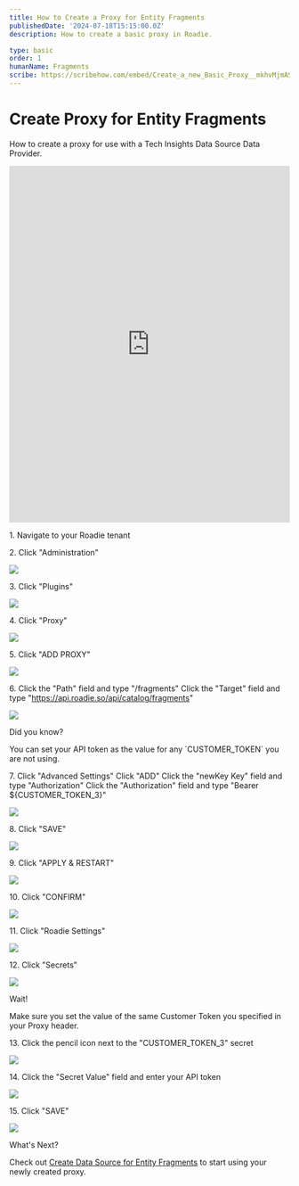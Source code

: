 ```yaml
---
title: How to Create a Proxy for Entity Fragments
publishedDate: '2024-07-18T15:15:00.0Z'
description: How to create a basic proxy in Roadie.

type: basic
order: 1
humanName: Fragments
scribe: https://scribehow.com/embed/Create_a_new_Basic_Proxy__mkhvMjmAS1uz2u9gGstsQw?skipIntro=true&removeLogo=true
---
```


# Create Proxy for Entity Fragments
How to create a proxy for use with a Tech Insights Data Source Data Provider.

<iframe src="https://scribehow.com/embed/Create_Proxy_for_Entity_Fragments__21PeDaxMQoKveREokiknvw?removeLogo=true" width="100%" height="640" allowfullscreen frameborder="0"></iframe>

1\. Navigate to your Roadie tenant


2\. Click "Administration"

![](https://ajeuwbhvhr.cloudimg.io/colony-recorder.s3.amazonaws.com/files/2024-07-10/5532ae5f-4844-4658-8f97-bdaf669b26e9/ascreenshot.jpeg?tl_px=0,0&br_px=1525,889&force_format=png&width=1120.0&wat=1&wat_opacity=0.7&wat_gravity=northwest&wat_url=https://colony-recorder.s3.us-west-1.amazonaws.com/images/watermarks/FB923C_standard.png&wat_pad=23,547)


3\. Click "Plugins"

![](https://ajeuwbhvhr.cloudimg.io/colony-recorder.s3.amazonaws.com/files/2024-07-10/dbc11c06-4337-4e55-ab2b-0480fdbffb21/ascreenshot.jpeg?tl_px=0,0&br_px=1525,889&force_format=png&width=1120.0&wat=1&wat_opacity=0.7&wat_gravity=northwest&wat_url=https://colony-recorder.s3.us-west-1.amazonaws.com/images/watermarks/FB923C_standard.png&wat_pad=199,406)


4\. Click "Proxy"

![](https://ajeuwbhvhr.cloudimg.io/colony-recorder.s3.amazonaws.com/files/2024-07-10/3a154069-3fa9-43f5-bf3c-95821ad5922d/ascreenshot.jpeg?tl_px=0,0&br_px=1525,889&force_format=png&width=1120.0&wat=1&wat_opacity=0.7&wat_gravity=northwest&wat_url=https://colony-recorder.s3.us-west-1.amazonaws.com/images/watermarks/FB923C_standard.png&wat_pad=195,375)


5\. Click "ADD PROXY"

![](https://ajeuwbhvhr.cloudimg.io/colony-recorder.s3.amazonaws.com/files/2024-07-10/b35d3c96-1d3e-4f42-8976-5f5517140006/ascreenshot.jpeg?tl_px=0,0&br_px=1525,889&force_format=png&width=1120.0&wat=1&wat_opacity=0.7&wat_gravity=northwest&wat_url=https://colony-recorder.s3.us-west-1.amazonaws.com/images/watermarks/FB923C_standard.png&wat_pad=978,328)


6\. Click the "Path" field and type "/fragments"
Click the "Target" field and type "https://api.roadie.so/api/catalog/fragments"

![](https://colony-recorder.s3.amazonaws.com/files/2024-07-11/388d1e0d-6ea5-4409-8fec-a8bef36ac6a5/stack_animation.webp)


<div role="alert">
  <div class="docs-cta__tip_title">Did you know?</div>
  <div  class="docs-cta__tip_message">
    <p>You can set your API token as the value for any `CUSTOMER_TOKEN` you are not using.</p>
  </div>
</div> 


7\. Click "Advanced Settings"
Click "ADD"
Click the "newKey Key" field and type "Authorization"
Click the "Authorization" field and type "Bearer ${CUSTOMER_TOKEN_3}"

![](https://colony-recorder.s3.amazonaws.com/files/2024-07-11/b1380d08-f349-4f37-9643-d7676163307a/stack_animation.webp)


8\. Click "SAVE"

![](https://ajeuwbhvhr.cloudimg.io/colony-recorder.s3.amazonaws.com/files/2024-07-10/f75a74c0-fca7-499c-9642-063f409cf6e6/ascreenshot.jpeg?tl_px=0,0&br_px=1525,889&force_format=png&width=1120.0&wat=1&wat_opacity=0.7&wat_gravity=northwest&wat_url=https://colony-recorder.s3.us-west-1.amazonaws.com/images/watermarks/FB923C_standard.png&wat_pad=419,428)


9\. Click "APPLY & RESTART"

![](https://ajeuwbhvhr.cloudimg.io/colony-recorder.s3.amazonaws.com/files/2024-07-10/f15b1697-51ff-483f-99e9-b200733d5a55/ascreenshot.jpeg?tl_px=0,0&br_px=1525,889&force_format=png&width=1120.0&wat=1&wat_opacity=0.7&wat_gravity=northwest&wat_url=https://colony-recorder.s3.us-west-1.amazonaws.com/images/watermarks/FB923C_standard.png&wat_pad=500,351)


10\. Click "CONFIRM"

![](https://ajeuwbhvhr.cloudimg.io/colony-recorder.s3.amazonaws.com/files/2024-07-10/f7e8b012-2614-4cac-abc7-37b5a47ef3d8/ascreenshot.jpeg?tl_px=0,0&br_px=1525,889&force_format=png&width=1120.0&wat=1&wat_opacity=0.7&wat_gravity=northwest&wat_url=https://colony-recorder.s3.us-west-1.amazonaws.com/images/watermarks/FB923C_standard.png&wat_pad=696,344)


11\. Click "Roadie Settings"

![](https://ajeuwbhvhr.cloudimg.io/colony-recorder.s3.amazonaws.com/files/2024-07-10/48c724d3-b387-4440-9e35-c7207ddebf6d/ascreenshot.jpeg?tl_px=0,0&br_px=1525,889&force_format=png&width=1120.0&wat=1&wat_opacity=0.7&wat_gravity=northwest&wat_url=https://colony-recorder.s3.us-west-1.amazonaws.com/images/watermarks/FB923C_standard.png&wat_pad=239,290)


12\. Click "Secrets"

![](https://ajeuwbhvhr.cloudimg.io/colony-recorder.s3.amazonaws.com/files/2024-07-10/79242928-84eb-4d28-b100-e3053fd39c3c/ascreenshot.jpeg?tl_px=0,0&br_px=1525,889&force_format=png&width=1120.0&wat=1&wat_opacity=0.7&wat_gravity=northwest&wat_url=https://colony-recorder.s3.us-west-1.amazonaws.com/images/watermarks/FB923C_standard.png&wat_pad=213,320)


<div role="alert">
  <div class="docs-cta__alert_title">Wait!</div>
  <div  class="docs-cta__alert_message">
    <p>Make sure you set the value of the same Customer Token you specified in your Proxy header.</p>
  </div>
</div> 


13\. Click the pencil icon next to the "CUSTOMER_TOKEN_3" secret

![](https://ajeuwbhvhr.cloudimg.io/colony-recorder.s3.amazonaws.com/files/2024-07-10/2ee00e45-f46b-4c98-9006-110c3628f3bd/ascreenshot.jpeg?tl_px=0,0&br_px=1525,889&force_format=png&width=1120.0&wat=1&wat_opacity=0.7&wat_gravity=northwest&wat_url=https://colony-recorder.s3.us-west-1.amazonaws.com/images/watermarks/FB923C_standard.png&wat_pad=707,308)


14\. Click the "Secret Value" field and enter your API token

![](https://ajeuwbhvhr.cloudimg.io/colony-recorder.s3.amazonaws.com/files/2024-07-10/99d8f960-4fb4-4696-9115-69bba92c2ffc/ascreenshot.jpeg?tl_px=0,0&br_px=1525,889&force_format=png&width=1120.0&wat=1&wat_opacity=0.7&wat_gravity=northwest&wat_url=https://colony-recorder.s3.us-west-1.amazonaws.com/images/watermarks/FB923C_standard.png&wat_pad=463,327)


15\. Click "SAVE"

![](https://ajeuwbhvhr.cloudimg.io/colony-recorder.s3.amazonaws.com/files/2024-07-10/ecd1e61f-64bd-4ac4-bce9-e3eb22ece37b/ascreenshot.jpeg?tl_px=0,0&br_px=1525,889&force_format=png&width=1120.0&wat=1&wat_opacity=0.7&wat_gravity=northwest&wat_url=https://colony-recorder.s3.us-west-1.amazonaws.com/images/watermarks/FB923C_standard.png&wat_pad=710,370)


<div role="alert">
  <div class="docs-cta__info_title">What's Next?</div>
  <div  class="docs-cta__info_message">
    <p>Check out <a href="/docs/tech-insights/track-fragments/">Create Data Source for Entity Fragments</a> to start using your newly created proxy.</p>
  </div>
</div> 
